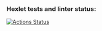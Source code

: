 ### Hexlet tests and linter status:
[![Actions Status](https://github.com/Tragoedie/python-project-lvl2/workflows/hexlet-check/badge.svg)](https://github.com/Tragoedie/python-project-lvl2/actions)